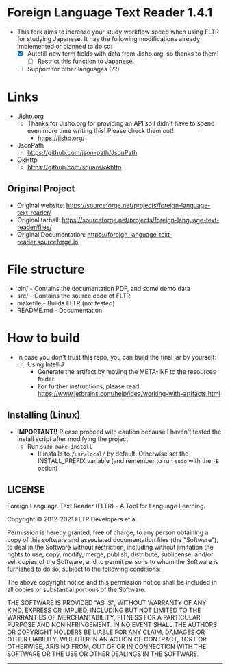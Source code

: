 # Foreign Language Text Reader 1.4.1
- This fork aims to increase your study workflow speed when using FLTR for studying Japanese. It has the following modifications already implemented or planned to do so:
  - [x] Autofill new term fields with data from Jisho.org, so thanks to them! 
    - [ ] Restrict this function to Japanese.
  - [ ] Support for other languages (??)

# Links
- Jisho.org
  - Thanks for Jisho.org for providing an API so I didn't have to spend even more time writing this! Please check them out!
    - https://jisho.org/
- JsonPath
  - https://github.com/json-path/JsonPath
- OkHttp
  - https://github.com/square/okhttp

## Original Project
- Original website: https://sourceforge.net/projects/foreign-language-text-reader/
- Original tarball: https://sourceforge.net/projects/foreign-language-text-reader/files/
- Original Documentation: https://foreign-language-text-reader.sourceforge.io

# File structure
- bin/       - Contains the documentation PDF, and some demo data
- src/       - Contains the source code of FLTR
- makefile   - Builds FLTR (not tested)
- README.md  - Documentation

# How to build
- In case you don't trust this repo, you can build the final jar by yourself:
  - Using IntelliJ
    - Generate the artifact by moving the META-INF to the resources folder. 
    - For further instructions, please read https://www.jetbrains.com/help/idea/working-with-artifacts.html

## Installing (Linux)
- **IMPORTANT!!** Please proceed with caution because I haven't tested the install script after modifying the project
  - Run `sudo make install`
    - It installs to `/usr/local/` by default. Otherwise set the INSTALL\_PREFIX variable (and remember to run `sudo` with the `-E` option)

## LICENSE
Foreign Language Text Reader (FLTR) - A Tool for Language Learning.

Copyright © 2012-2021 FLTR Developers et al.

Permission is hereby granted, free of charge, to any person obtaining a
copy of this software and associated documentation files (the
"Software"), to deal in the Software without restriction, including
without limitation the rights to use, copy, modify, merge, publish,
distribute, sublicense, and/or sell copies of the Software, and to
permit persons to whom the Software is furnished to do so, subject to
the following conditions:

The above copyright notice and this permission notice shall be included
in all copies or substantial portions of the Software.

THE SOFTWARE IS PROVIDED "AS IS", WITHOUT WARRANTY OF ANY KIND, EXPRESS
OR IMPLIED, INCLUDING BUT NOT LIMITED TO THE WARRANTIES OF
MERCHANTABILITY, FITNESS FOR A PARTICULAR PURPOSE AND NONINFRINGEMENT.
IN NO EVENT SHALL THE AUTHORS OR COPYRIGHT HOLDERS BE LIABLE FOR ANY
CLAIM, DAMAGES OR OTHER LIABILITY, WHETHER IN AN ACTION OF CONTRACT,
TORT OR OTHERWISE, ARISING FROM, OUT OF OR IN CONNECTION WITH THE
SOFTWARE OR THE USE OR OTHER DEALINGS IN THE SOFTWARE.
________________________________________________________________________
